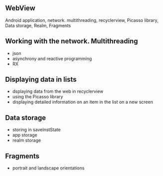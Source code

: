 ## WebView
Android application, network. multithreading, recyclerview, Picasso library, Data storage, Realm, Fragments

## Working with the network. Multithreading
- json
- asynchrony and reactive programming
- RX

## Displaying data in lists
- dsplaying data from the web in recyclerview
- using the Picasso library
- displaying detailed information on an item in the list on a new screen

## Data storage
- storing in saveInstState
- app storage
- realm storage

## Fragments
- portrait and landscape orientations
